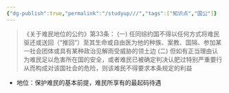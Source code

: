 ```yaml
---
{"dg-publish":true,"permalink":"/studyup///","tags":["知识点","国公"]}
---
```


>《关于难民地位的公约》第33条：
>(一) 任同综约国不得以任何方式将难民驱还或送回（“推回”）至其生命或自由医为他的种族、案教、国隔、参加某一社会团体或具有某种政治见解雨受威胁的领土边 
>(二) 但如有正当理由认为难民足以危害所在国的安全，或者难民已被确定判决认肥过特别严重要行从而构成对该国社会的危险，则该难民不得要求本条规定的利益

- 地位：保护难民的基本前提，难民所享有的最起码待遇